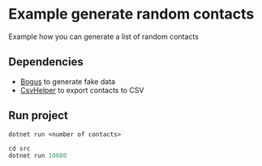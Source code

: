# Example generate random contacts
Example how you can generate a list of random contacts



## Dependencies

- [Bogus](https://www.nuget.org/packages/Bogus) to generate fake data
- [CsvHelper](https://www.nuget.org/packages/CsvHelper) to export contacts to CSV



## Run project

`dotnet run <number of contacts>`

```csharp
cd src
dotnet run 10000
```